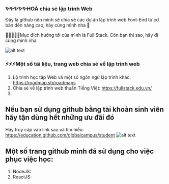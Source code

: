 ### ✨✨✨✨✨HOÀ chia sẻ lập trình Web

Đây là github nên mình sẽ chia sẻ các dự án lập trình web Font-End từ cơ bản đến nâng cao, hãy cùng mình nha 👋

🌱🌱🌱🌱🌱Mục đích hướng tới của mình là Full Stack. Còn bạn thì sao, hãy đi cùng mình nha 

![alt text](https://www.crio.do/blog/content/images/2021/04/Full-stack-development-blueprint.png)

### ⚡⚡⚡Một số tài liệu, trang web chia sẻ về lập trình web
1. Lộ trình học tập Web và một số ngôn ngữ lập trình khác: https://roadmap.sh/roadmaps
2. Chia sẻ về lập trình web thuần Tiếng Việt: https://fullstack.edu.vn/
3. 
## Nếu bạn sử dụng github bằng tài khoản sinh viên hãy tận dùng hết những ưu đãi đó
Hãy truy cập vào link sau và tìm hiểu: https://education.github.com/globalcampus/student
![alt text](https://res.cloudinary.com/dxd5emviu/image/upload/v1637204679/giteducation_d7hyub.png)
## Một số trang github mình đã sử dụng cho việc phục việc học:
1. NodeJS:
2. ReactJS:
<!-- **hoanguyen6611/hoanguyen6611** is a ✨ _special_ ✨ repository because its `README.md` (this file) appears on your GitHub profile.

Here are some ideas to get you started:

- 🔭 I’m currently working on ...
- 🌱 I’m currently learning ...
- 👯 I’m looking to collaborate on ...
- 🤔 I’m looking for help with ...
- 💬 Ask me about ...
- 📫 How to reach me: ...
- 😄 Pronouns: ...
- ⚡ Fun fact: ... -->

